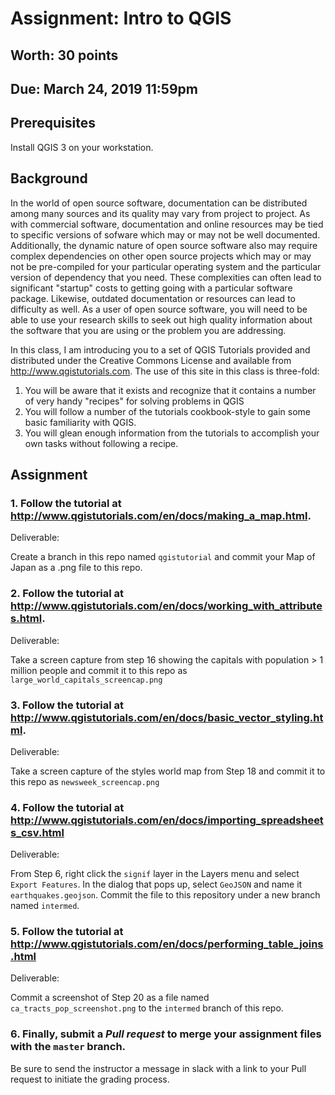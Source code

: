 # Assignment: Intro to QGIS
## Worth: 30 points
## Due: March 24, 2019 11:59pm

## Prerequisites
Install QGIS 3 on your workstation.

## Background

In the world of open source software, documentation can be distributed among many sources and its quality may vary from project
to project. As with commercial software, documentation and online resources may be tied to specific versions of sofware
which may or may not be well documented. Additionally, the dynamic nature of open source software also may require complex 
dependencies on other open source projects which may or may not be pre-compiled for your particular operating system and
the particular version of dependency that you need. These complexities can often lead to significant "startup" costs to 
getting going with a particular software package. Likewise, outdated documentation or resources can lead to difficulty as
well. As a user of open source software, you will need to be able to use your research skills to seek out high quality 
information about the software that you are using or the problem you are addressing.

In this class, I am introducing you to a set of QGIS Tutorials provided and distributed under the Creative Commons License
and available from http://www.qgistutorials.com. The use of this site in this class is three-fold: 
1. You will be aware that it exists and recognize that it contains a number of very handy "recipes" for solving problems in QGIS
2. You will follow a number of the tutorials cookbook-style to gain some basic familiarity with QGIS.
3. You will glean enough information from the tutorials to accomplish your own tasks without following a recipe.

## Assignment

### 1. Follow the tutorial at http://www.qgistutorials.com/en/docs/making_a_map.html.

Deliverable:

Create a branch in this repo named `qgistutorial` and commit your Map of Japan as a .png file to this repo. 

### 2. Follow the tutorial at http://www.qgistutorials.com/en/docs/working_with_attributes.html.

Deliverable: 

Take a screen capture from step 16 showing the capitals with population > 1 million people and commit it to this repo as
`large_world_capitals_screencap.png`

### 3. Follow the tutorial at http://www.qgistutorials.com/en/docs/basic_vector_styling.html.

Deliverable:

Take a screen capture of the styles world map from Step 18 and commit it to this repo as `newsweek_screencap.png`

### 4. Follow the tutorial at http://www.qgistutorials.com/en/docs/importing_spreadsheets_csv.html

Deliverable:

From Step 6, right click the `signif` layer in the Layers menu and select `Export Features`. In the dialog that pops up,
select `GeoJSON` and name it `earthquakes.geojson`. Commit the file to this repository under a new branch named `intermed`.

### 5. Follow the tutorial at http://www.qgistutorials.com/en/docs/performing_table_joins.html

Deliverable:

Commit a screenshot of Step 20 as a file named `ca_tracts_pop_screenshot.png` to the `intermed` branch of this repo.

### 6. Finally, submit a *Pull request* to merge your assignment files with the `master` branch. 

Be sure to send the instructor a message in slack with a link to your Pull request to initiate the grading process.

